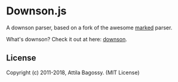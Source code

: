 # Downson.js

A downson parser, based on a fork of the awesome [marked](https://github.com/markedjs/marked) parser.

What's downson? Check it out at here: [downson](https://github.com/battila7/downson/).

## License

Copyright (c) 2011-2018, Attila Bagossy. (MIT License)
